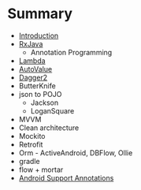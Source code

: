 # Summary

* [Introduction](README.md)
* [RxJava](RxJava.md)
   * Annotation Programming
* [Lambda](lambda.md)
* [AutoValue](autovalue.md)
* [Dagger2](dagger2.md)
* ButterKnife
* json to POJO
   * Jackson
   * LoganSquare
* MVVM
* Clean architecture
* Mockito
* Retrofit
* Orm - ActiveAndroid, DBFlow, Ollie
* gradle
* flow + mortar
* [Android Support Annotations](android_support_annotations.md)

